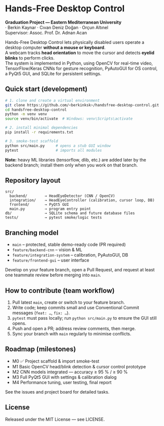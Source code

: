 # Hands-Free Desktop Control

**Graduation Project — Eastern Mediterranean University**  
· Berkin Kaynar · Cıvan Deniz Doğan · Orçun Altınel  
Supervisor: Assoc. Prof. Dr. Adnan Acan

Hands-Free Desktop Control lets physically disabled users operate a desktop computer **without a mouse or keyboard**.  
A webcam tracks **head orientation** to move the cursor and detects **eyelid blinks** to perform clicks.  
The system is implemented in Python, using OpenCV for real-time video, TensorFlow/Keras CNNs for gesture recognition, PyAutoGUI for OS control, a PyQt5 GUI, and SQLite for persistent settings.

## Quick start (development)

```bash
# 1. clone and create a virtual environment
git clone https://github.com/<berkinksk>/handsfree-desktop-control.git
cd handsfree-desktop-control
python -m venv venv
source venv/bin/activate  # Windows: venv\Scripts\activate

# 2. install minimal dependencies
pip install -r requirements.txt

# 3. smoke-test scaffold
python src/main.py     # opens a stub GUI window
pytest                 # imports all modules


```

**Note:** heavy ML libraries (tensorflow, dlib, etc.) are added later by the backend branch; install them only when you work on that branch.

## Repository layout

```
src/
  backend/        → HeadEyeDetector (CNN / OpenCV)
  integration/    → HeadEyeController (calibration, cursor loop, DB)
  frontend/       → PyQt5 GUI
  main.py         → program entry point
db/               → SQLite schema and future database files
tests/            → pytest smoke/logic tests
```

## Branching model

- `main` – protected, stable demo-ready code (PR required)
- `feature/backend-cnn` – vision & ML
- `feature/integration-system` – calibration, PyAutoGUI, DB
- `feature/frontend-gui` – user interface

Develop on your feature branch, open a Pull Request, and request at least one teammate review before merging into `main`.

## How to contribute (team workflow)

1. Pull latest `main`, create or switch to your feature branch.
2. Write code; keep commits small and use Conventional Commit messages (`feat: …`, `fix: …`).
3. `pytest` must pass locally; run `python src/main.py` to ensure the GUI still opens.
4. Push and open a PR; address review comments, then merge.
5. Sync your branch with `main` regularly to minimise conflicts.

## Roadmap (milestones)

- M0 ✅ Project scaffold & import smoke-test
- M1 Basic OpenCV head/blink detection & cursor control prototype
- M2 CNN models integrated — accuracy ≥ 95 % / ≥ 90 %
- M3 Full PyQt5 GUI with settings & calibration dialog
- M4 Performance tuning, user testing, final report

See the issues and project board for detailed tasks.

## License

Released under the MIT License — see LICENSE.